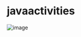 # javaactivities

![image](https://user-images.githubusercontent.com/82052062/120887574-4c31ae00-c611-11eb-9622-2c664794988b.png)
